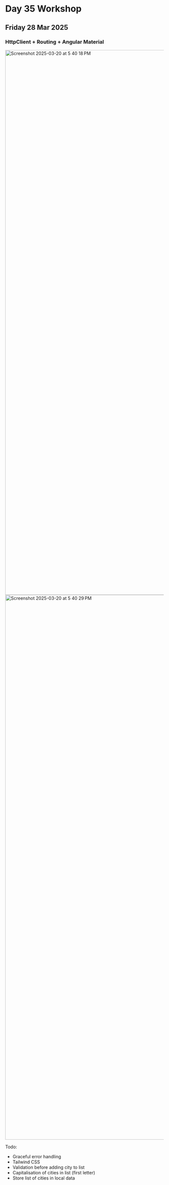 # Day 35 Workshop 
## Friday 28 Mar 2025
### HttpClient + Routing + Angular Material

<img width="1728" alt="Screenshot 2025-03-20 at 5 40 18 PM" src="https://github.com/user-attachments/assets/b562f451-2197-451f-8010-fff1d71a4d2c" />

<img width="1728" alt="Screenshot 2025-03-20 at 5 40 29 PM" src="https://github.com/user-attachments/assets/90f22cd9-b9f8-435f-8d6a-3797d4db503d" />

Todo: 
- Graceful error handling 
- Tailwind CSS 
- Validation before adding city to list 
- Capitalisation of cities in list (first letter)
- Store list of cities in local data 
